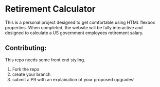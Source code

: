 # Retirement Calculator
This is a personal project designed to get comfortable using HTML flexbox properties.
When completed, the website will be fully interactive and designed to calculate a US government employees retirement salary.

## Contributing:
This repo needs some front end styling.
1.  Fork the repo
2.  create your branch
3.  submit a PR with an explaination of your proposed upgrades!
